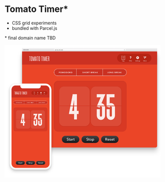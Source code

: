 # Tomato Timer\*

* CSS grid experiments
* bundled with Parcel.js

\* final domain name TBD

![screenshot](https://raw.githubusercontent.com/jm3/pomo/master/docs/pomo-mobile+web@0.5x.png)
